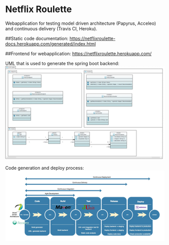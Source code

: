 # Netflix Roulette
Webapplication for testing model driven architecture (Papyrus, Acceleo) and continuous delivery (Travis CI, Heroku). 

##Static code documentation: 
https://netflixroulette-docs.herokuapp.com/generated/index.html

##Frontend for webapplication: 
https://netflixroulette.herokuapp.com/


UML that is used to generate the spring boot backend: 
![UML](https://github.com/Kevinpetschulat/NetflixRoulette/blob/master/vendor/uml.jpg)

Code generation and deploy process: 
![Deploy process](https://github.com/Kevinpetschulat/NetflixRoulette/blob/master/vendor/DeploymentProcess.jpg)
